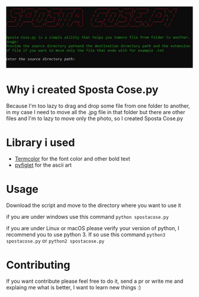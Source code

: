 ![Screenshot](screen.jpg)

# Why i created Sposta Cose.py
 Because I'm too lazy to drag and drop some file from one folder to another, in my case I need to move all the .jpg file in that folder but there are other files and I'm to lazy to move only the photo, so I created Sposta Cose.py

# Library i used
* [Termcolor](https://pypi.org/project/termcolor/) for the font color and other bold text
* [pyfiglet](https://pypi.org/project/pyfiglet/) for the ascii art

# Usage
Download the script and move to the directory where you want to use it


if you are under windows use this command ```python spostacose.py```


if you are under Linux or macOS please verify your version of python, I recommend you to use python 3. If so use this command ```python3 spostacose.py``` or ```python2 spostacose.py```

# Contributing
If you want contribute please feel free to do it, send a pr or write me and explaing me what is better, I want to learn new things :)
